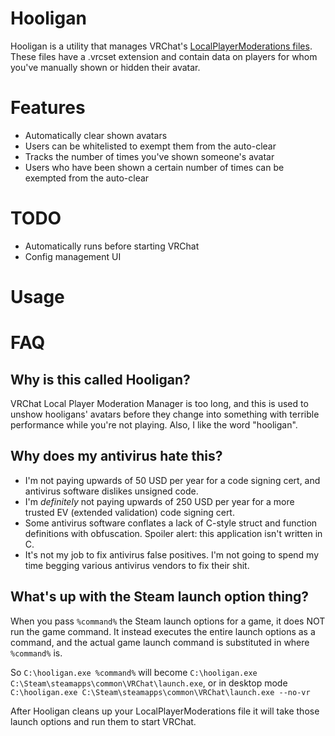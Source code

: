 # Hooligan

Hooligan is a utility that manages VRChat's
[LocalPlayerModerations files](https://docs.vrchat.com/docs/local-vrchat-storage#localplayermoderations-file-format).
These files have a .vrcset extension and contain data on players for whom you've manually shown or hidden their avatar.

# Features

- Automatically clear shown avatars
- Users can be whitelisted to exempt them from the auto-clear
- Tracks the number of times you've shown someone's avatar
- Users who have been shown a certain number of times can be exempted from the auto-clear

# TODO

- Automatically runs before starting VRChat
- Config management UI

# Usage

<!-- TODO -->

# FAQ

## Why is this called Hooligan?

VRChat Local Player Moderation Manager is too long, and this is used to unshow hooligans' avatars before they change
into something with terrible performance while you're not playing. Also, I like the word "hooligan".

## Why does my antivirus hate this?

- I'm not paying upwards of 50 USD per year for a code signing cert, and antivirus software dislikes unsigned code.
- I'm _definitely_ not paying upwards of 250 USD per year for a more trusted EV (extended validation) code signing cert.
- Some antivirus software conflates a lack of C-style struct and function definitions with obfuscation. Spoiler alert:
  this application isn't written in C.
- It's not my job to fix antivirus false positives. I'm not going to spend my time begging various antivirus vendors to
  fix their shit.

## What's up with the Steam launch option thing?

When you pass `%command%` the Steam launch options for a game, it does NOT run the game command. It instead executes the entire launch options as
a command, and the actual game launch command is substituted in where `%command%` is. 

So `C:\hooligan.exe %command%` will become `C:\hooligan.exe C:\Steam\steamapps\common\VRChat\launch.exe`, or in desktop mode `C:\hooligan.exe C:\Steam\steamapps\common\VRChat\launch.exe --no-vr`

After Hooligan cleans up your LocalPlayerModerations file it will take those launch options and run them to start VRChat.
